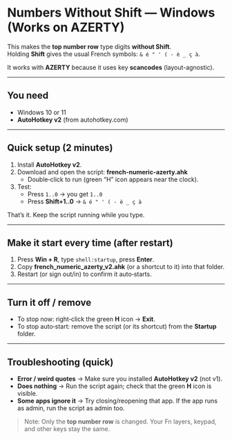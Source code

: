 # Numbers Without Shift — Windows (Works on AZERTY)

This makes the **top number row** type digits **without Shift**.  
Holding **Shift** gives the usual French symbols: `& é " ' ( - è _ ç à`.

It works with **AZERTY** because it uses key **scancodes** (layout-agnostic).

---

## You need
- Windows 10 or 11
- **AutoHotkey v2** (from autohotkey.com)

---

## Quick setup (2 minutes)
1. Install **AutoHotkey v2**.
2. Download and open the script: **french-numeric-azerty.ahk**  
   - Double‑click to run (green “H” icon appears near the clock).
3. Test:
   - Press `1..0` → you get `1..0`
   - Press **Shift+1..0** → `& é " ' ( - è _ ç à`

That’s it. Keep the script running while you type.

---

## Make it start every time (after restart)
1. Press **Win + R**, type `shell:startup`, press **Enter**.
2. Copy **french_numeric_azerty_v2.ahk** (or a shortcut to it) into that folder.
3. Restart (or sign out/in) to confirm it auto‑starts.

---

## Turn it off / remove
- To stop now: right‑click the green **H** icon → **Exit**.
- To stop auto‑start: remove the script (or its shortcut) from the **Startup** folder.

---

## Troubleshooting (quick)
- **Error / weird quotes** → Make sure you installed **AutoHotkey v2** (not v1).
- **Does nothing** → Run the script again; check that the green **H** icon is visible.
- **Some apps ignore it** → Try closing/reopening that app. If the app runs as admin, run the script as admin too.

> Note: Only the **top number row** is changed. Your Fn layers, keypad, and other keys stay the same.

